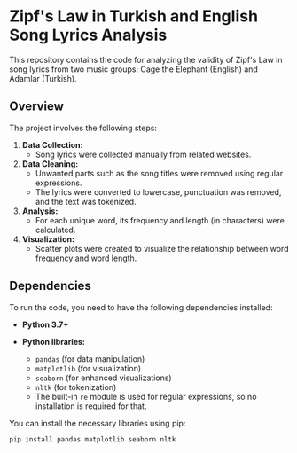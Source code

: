 # Zipf's Law in Turkish and English Song Lyrics Analysis

This repository contains the code for analyzing the validity of Zipf's Law in song lyrics from two music groups: Cage the Elephant (English) and Adamlar (Turkish).

## Overview

The project involves the following steps:
1. **Data Collection:**  
   - Song lyrics were collected manually from related websites.
2. **Data Cleaning:**  
   - Unwanted parts such as the song titles were removed using regular expressions.
   - The lyrics were converted to lowercase, punctuation was removed, and the text was tokenized.
3. **Analysis:**  
   - For each unique word, its frequency and length (in characters) were calculated.
4. **Visualization:**  
   - Scatter plots were created to visualize the relationship between word frequency and word length.

## Dependencies

To run the code, you need to have the following dependencies installed:
- **Python 3.7+**

- **Python libraries:**
  - `pandas` (for data manipulation)
  - `matplotlib` (for visualization)
  - `seaborn` (for enhanced visualizations)
  - `nltk` (for tokenization)
  - The built-in `re` module is used for regular expressions, so no installation is required for that.

You can install the necessary libraries using pip:
```bash
pip install pandas matplotlib seaborn nltk
